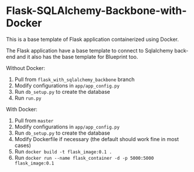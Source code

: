 # Flask-SQLAlchemy-Backbone-with-Docker

This is a base template of Flask application containerized using Docker.

The Flask application have a base template to connect to Sqlalchemy back-end and it also has the base template for Blueprint too.

Without Docker:
1. Pull from <code>flask_with_sqlalchemy_backbone</code> branch
2. Modify configurations in <code>app/app_config.py</code>
3. Run <code>db_setup.py</code> to create the database
4. Run <code>run.py</code>

With Docker:
1. Pull from <code>master</code>
1. Modify configurations in <code>app/app_config.py</code>
2. Run <code>db_setup.py</code> to create the database
3. Modify Dockerfile if necessary (the default should work fine in most cases)
4. Run <code>docker build -t flask_image:0.1 .</code>
5. Run <code>docker run --name flask_container -d -p 5000:5000 flask_image:0.1</code>


